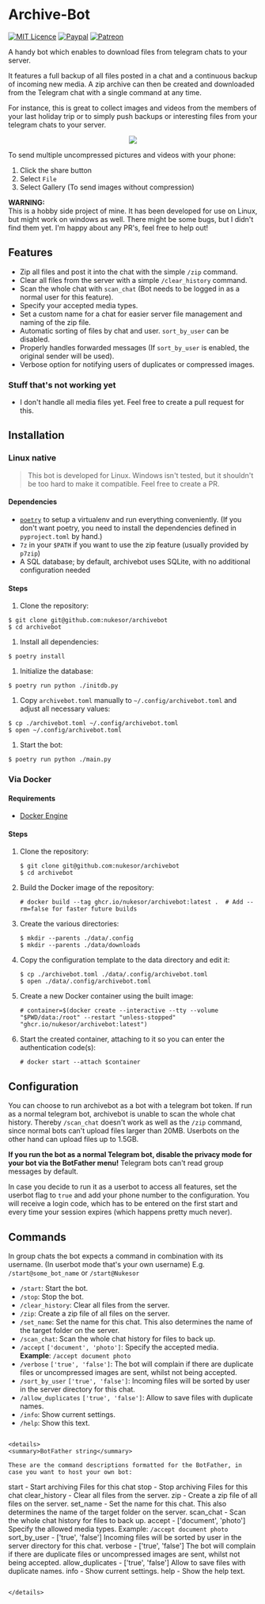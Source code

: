 # Archive-Bot

[![MIT Licence](https://img.shields.io/badge/license-MIT-success.svg)](https://github.com/Nukesor/archivebot/blob/master/LICENSE.md)
[![Paypal](https://github.com/Nukesor/images/blob/master/paypal-donate-blue.svg)](https://www.paypal.me/arnebeer/)
[![Patreon](https://github.com/Nukesor/images/blob/master/patreon-donate-blue.svg)](https://www.patreon.com/nukesor)

A handy bot which enables to download files from telegram chats to your server.

It features a full backup of all files posted in a chat and a continuous backup of incoming new media.
A zip archive can then be created and downloaded from the Telegram chat with a single command at any time.

For instance, this is great to collect images and videos from the members of your last holiday trip or to simply push backups or interesting files from your telegram chats to your server.

<p align="center">
    <img src="https://raw.githubusercontent.com/Nukesor/images/master/archivebot_example.png">
</p>

To send multiple uncompressed pictures and videos with your phone:
1. Click the share button
2. Select `File`
3. Select Gallery (To send images without compression)

**WARNING:**  
This is a hobby side project of mine. It has been developed for use on Linux, but might work on windows as well.
There might be some bugs, but I didn't find them yet. I'm happy about any PR's, feel free to help out!  


## Features

- Zip all files and post it into the chat with the simple `/zip` command.
- Clear all files from the server with a simple `/clear_history` command.
- Scan the whole chat with `scan_chat` (Bot needs to be logged in as a normal user for this feature).
- Specify your accepted media types.
- Set a custom name for a chat for easier server file management and naming of the zip file.
- Automatic sorting of files by chat and user. `sort_by_user` can be disabled.
- Properly handles forwarded messages (If `sort_by_user` is enabled, the original sender will be used).
- Verbose option for notifying users of duplicates or compressed images.


### Stuff that's not working yet

- I don't handle all media files yet. Feel free to create a pull request for this.


## Installation

### Linux native

> This bot is developed for Linux. Windows isn't tested, but it shouldn't be too hard to make it compatible. Feel free to create a PR.

#### Dependencies

- [`poetry`](https://python-poetry.org/) to setup a virtualenv and run everything conveniently. (If you don't want poetry, you need to install the dependencies defined in `pyproject.toml` by hand.)
- `7z` in your `$PATH` if you want to use the zip feature (usually provided by `p7zip`)
- A SQL database; by default, archivebot uses SQLite, with no additional configuration needed

#### Steps

1. Clone the repository: 

```console
$ git clone git@github.com:nukesor/archivebot
$ cd archivebot
```

1. Install all dependencies:

```console
$ poetry install
```

1. Initialize the database:

```console
$ poetry run python ./initdb.py
```

1. Copy `archivebot.toml` manually to `~/.config/archivebot.toml` and adjust all necessary values:

```console
$ cp ./archivebot.toml ~/.config/archivebot.toml
$ open ~/.config/archivebot.toml
```

1. Start the bot: 

```console
$ poetry run python ./main.py
```

### Via Docker

#### Requirements

- [Docker Engine](https://docs.docker.com/engine/)

#### Steps

1. Clone the repository: 

   ```console
   $ git clone git@github.com:nukesor/archivebot
   $ cd archivebot
   ```

1. Build the Docker image of the repository:

   ```console
   # docker build --tag ghcr.io/nukesor/archivebot:latest .  # Add --rm=false for faster future builds
   ```

1. Create the various directories:

   ```console
   $ mkdir --parents ./data/.config
   $ mkdir --parents ./data/downloads
   ```

1. Copy the configuration template to the data directory and edit it:

   ```console
   $ cp ./archivebot.toml ./data/.config/archivebot.toml
   $ open ./data/.config/archivebot.toml
   ```

1. Create a new Docker container using the built image:

   ```console
   # container=$(docker create --interactive --tty --volume "$PWD/data:/root" --restart "unless-stopped" "ghcr.io/nukesor/archivebot:latest")
   ```

1. Start the created container, attaching to it so you can enter the authentication code(s):

   ```console
   # docker start --attach $container
   ```


## Configuration

You can choose to run archivebot as a bot with a telegram bot token.
If run as a normal telegram bot, archivebot is unable to scan the whole chat history.
Thereby `/scan_chat` doesn't work as well as the `/zip` command, since normal bots can't upload files larger than 20MB.
Userbots on the other hand can upload files up to 1.5GB.


**If you run the bot as a normal Telegram bot, disable the privacy mode for your bot via the BotFather menu!** Telegram bots can't read group messages by default.

In case you decide to run it as a userbot to access all features, set the userbot flag to `true` and add your phone number to the configuration.
You will receive a login code, which has to be entered on the first start and every time your session expires (which happens pretty much never).


## Commands

In group chats the bot expects a command in combination with its username. (In userbot mode that's your own username)
E.g. `/start@some_bot_name` or `/start@Nukesor`

- `/start`: Start the bot.
- `/stop`: Stop the bot.
- `/clear_history`: Clear all files from the server.
- `/zip`: Create a zip file of all files on the server.
- `/set_name`: Set the name for this chat. This also determines the name of the target folder on the server.
- `/scan_chat`: Scan the whole chat history for files to back up.
- `/accept` `['document', 'photo']`: Specify the accepted media.  
  __Example__: `/accept document photo`
- `/verbose` `['true', 'false']`: The bot will complain if there are duplicate files or uncompressed images are sent, whilst not being accepted.
- `/sort_by_user` `['true', 'false']`: Incoming files will be sorted by user in the server directory for this chat.
- `/allow_duplicates` `['true', 'false']`: Allow to save files with duplicate names.
- `/info`: Show current settings.
- `/help`: Show this text.
```

<details>
<summary>BotFather string</summary>

These are the command descriptions formatted for the BotFather, in case you want to host your own bot:

```
start - Start archiving Files for this chat
stop - Stop archiving Files for this chat
clear_history - Clear all files from the server.
zip - Create a zip file of all files on the server.
set_name - Set the name for this chat. This also determines the name of the target folder on the server.
scan_chat - Scan the whole chat history for files to back up.
accept - ['document', 'photo'] Specify the allowed media types. Example: `/accept document photo`
sort_by_user - ['true', 'false'] Incoming files will be sorted by user in the server directory for this chat.
verbose - ['true', 'false'] The bot will complain if there are duplicate files or uncompressed images are sent, whilst not being accepted.
allow_duplicates - ['true', 'false'] Allow to save files with duplicate names.
info - Show current settings.
help - Show the help text.
```

</details>
